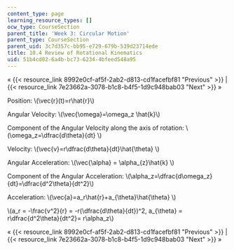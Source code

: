 ```yaml
---
content_type: page
learning_resource_types: []
ocw_type: CourseSection
parent_title: 'Week 3: Circular Motion'
parent_type: CourseSection
parent_uid: 3c7d357c-bb95-e729-679b-539d23714ede
title: 10.4 Review of Rotational Kinematics
uid: 51b4cd02-6a4b-bc73-6234-4bfeed548a95
---
```


« {{< resource_link 8992e0cf-af5f-2ab2-d813-cd1facefbf81 "Previous" >}} | {{< resource_link 7e23662a-3078-b1c8-b4f5-1d9c948bab03 "Next" >}} »

Position: \\(\\vec{r}(t)=r\\hat{r}\\)

Angular Velocity: \\(\\vec{\\omega}=\\omega\_z \\hat{k}\\)

Component of the Angular Velocity along the axis of rotation: \\(\\omega\_z=\\dfrac{d\\theta}{dt} \\)

Velocity: \\(\\vec{v}=r\\dfrac{d\\theta}{dt}\\hat{\\theta} \\)

Angular Acceleration: \\(\\vec{\\alpha} = \\alpha\_{z}\\hat{k} \\)

Component of the Angular Acceleration: \\(\\alpha\_z=\\dfrac{d\\omega\_z}{dt}=\\dfrac{d^2\\theta}{dt^2}\\)

Acceleration: \\(\\vec{a}=a\_r\\hat{r}+a\_{\\theta}\\hat{\\theta} \\)

\\(a\_r = -\\frac{v^2}{r} = -r(\\dfrac{d\\theta}{dt})^2, a\_{\\theta} = r\\dfrac{d^2\\theta}{dt^2}= r\\alpha\_z\\)

« {{< resource_link 8992e0cf-af5f-2ab2-d813-cd1facefbf81 "Previous" >}} | {{< resource_link 7e23662a-3078-b1c8-b4f5-1d9c948bab03 "Next" >}} »